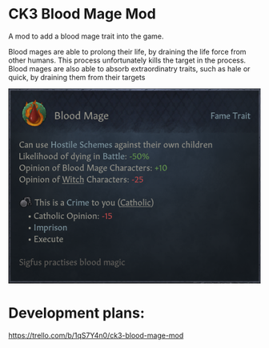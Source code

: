 # CK3 Blood Mage Mod
A mod to add a blood mage trait into the game. 

Blood mages are able to prolong their life, by draining the life force from other humans. This process unfortunately kills the target in the process. Blood mages are also able to absorb extraordinatry traits, such as hale or quick, by draining them from their targets

![Trait as seen in game](thumbnail.png "Trait")

# Development plans:
https://trello.com/b/1qS7Y4n0/ck3-blood-mage-mod
